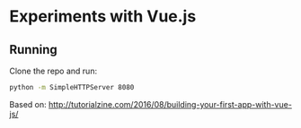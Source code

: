 # Experiments with Vue.js

## Running

Clone the repo and run:

```bash
python -m SimpleHTTPServer 8080
```

Based on: http://tutorialzine.com/2016/08/building-your-first-app-with-vue-js/

